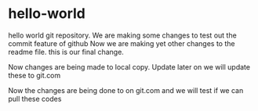 # hello-world
hello world git repository.
We are making some changes to test out the commit feature of github
Now we are making yet other changes to the readme file.
this is our final change.

Now changes are being made to local copy.
Update later on we will update these to git.com

Now the changes are being done to on git.com and we will test if we can pull these codes
